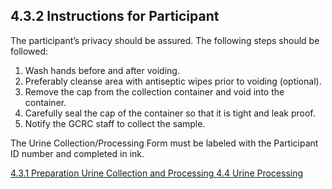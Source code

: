## 4.3.2 Instructions for Participant

The participant’s privacy should be assured. The following steps should be followed:

1. Wash hands before and after voiding.
2. Preferably cleanse area with antiseptic wipes prior to voiding (optional).
3. Remove the cap from the collection container and void into the container.
4. Carefully seal the cap of the container so that it is tight and leak proof.
5. Notify the GCRC staff to collect the sample.

The Urine Collection/Processing Form must be labeled with the Participant ID number and completed in ink.


<div class="center">
<div class="btn-group">
  <a href=":pages_path:/manuals/urine-collection-processing/4-03-01-preparation.md" class="btn btn-default">
    <span class="glyphicon glyphicon-chevron-left"></span>
    4.3.1 Preparation
  </a>

  <a href=":pages_path:/manuals/urine-collection-processing" class="btn btn-default">
    <span class="glyphicon glyphicon-chevron-up"></span>
    Urine Collection and Processing
  </a>

  <a href=":pages_path:/manuals/urine-collection-processing/4-04-01-procedure.md" class="btn btn-success">
    4.4 Urine Processing
    <span class="glyphicon glyphicon-chevron-right"></span>
  </a>
</div>
</div>
